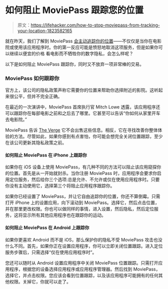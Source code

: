 # 如何阻止 MoviePass 跟踪您的位置

> 原文：<https://lifehacker.com/how-to-stop-moviepass-from-tracking-your-location-1823582165>

就在昨天，我们了解到 MoviePass [会主动追踪你的位置](https://lifehacker.com/moviepass-is-tracking-your-location-before-and-after-mo-1823549979)——不仅仅是当你在电影院或使用该应用程序时。你的第一反应可能是愤怒地取消这项服务，但是如果你可以继续以便宜的价格 看电影而不牺牲你的数字隐私，会怎么样呢？



以下是如何阻止 MoviePass 跟踪你，同时又不放弃一项非常棒的交易。

### MoviePass 如何跟踪你

官方上，该公司的隐私政策声称它需要你的位置来帮助你选择附近的影院。这听起来很公平，但并不完全正确。

在最近的一次演讲中，MoviePass 首席执行官 Mitch Lowe 透露，该应用程序还可以跟踪你在每部电影之前和之后去了哪里。它甚至可以告诉“你如何从家里开车去电影院。”

MoviePass 告诉 [The Verge](https://www.theverge.com/2018/3/5/17083280/moviepass-location-based-user-tracking-data-privacy-app-policy-changes) 它不会出售这些信息。相反，它在寻找改善你整体体验的方法。尽管如此，如果你感到有点害怕，你可能会想完全关闭位置跟踪，至少在该公司更新其隐私政策之前。

#### 如何阻止 MoviePass 在 iPhone 上跟踪你

如果你在 iOS 设备上使用 MoviePass，有几种不同的方法可以阻止该应用窥探你的位置。首先是从一开始就封杀。当你注册 MoviePass 时，应用程序会要求你启用定位服务，然后给你三个选项:总是允许、不允许或仅在使用应用程序时。只要你没有主动使用它，选择第三个将阻止应用程序跟踪你。

如果你已经设置了 MoviePass，并让它自由追踪你的位置，你还不算倒霉。只需打开 iPhone 上的设置应用，向下滚动到 MoviePass。选择它，然后点击位置，并在那里更改权限。你也可以做同样的事情，进入设置，然后隐私，然后定位服务，这将显示所有其他应用程序也在跟踪你的运动。

#### 如何阻止 MoviePass 在 Android 上跟踪你

如果你更喜欢 Android 而不是 iOS，那么保护你的隐私不受 MoviePass 攻击也没什么不同。首先，如果你正在设置应用程序，你可以立即关闭位置跟踪。进入定位服务步骤后，只需选择“仅在使用应用程序时”。

您还可以随时从 Android 设置应用程序中关闭 MoviePass 位置跟踪。只需打开应用程序，根据您的设备选择应用程序或应用程序管理器。然后找到 MoviePass，选择它，并点击权限。您应该会看到位置跟踪，以及该应用程序可能拥有的任何其他权限。关掉它，你就可以走了。